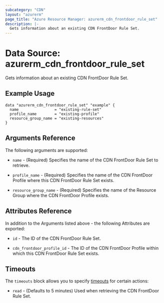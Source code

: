 ```yaml
---
subcategory: "CDN"
layout: "azurerm"
page_title: "Azure Resource Manager: azurerm_cdn_frontdoor_rule_set"
description: |-
  Gets information about an existing CDN FrontDoor Rule Set.
---
```


# Data Source: azurerm_cdn_frontdoor_rule_set

Gets information about an existing CDN FrontDoor Rule Set.

## Example Usage

```hcl
data "azurerm_cdn_frontdoor_rule_set" "example" {
  name                = "existing-rule-set"
  profile_name        = "existing-profile"
  resource_group_name = "existing-resources"
}
```

## Arguments Reference

The following arguments are supported:

* `name` - (Required) Specifies the name of the CDN FrontDoor Rule Set to retrieve.

* `profile_name` - (Required) Specifies the name of the CDN FrontDoor Profile where this CDN FrontDoor Rule Set exists.

* `resource_group_name` - (Required) Specifies the name of the Resource Group where the CDN FrontDoor Profile exists.

## Attributes Reference

In addition to the Arguments listed above - the following Attributes are exported:

* `id` - The ID of the CDN FrontDoor Rule Set.

* `cdn_frontdoor_profile_id` - The ID of the CDN FrontDoor Profile within which this CDN FrontDoor Rule Set exists.

## Timeouts

The `timeouts` block allows you to specify [timeouts](https://www.terraform.io/language/resources/syntax#operation-timeouts) for certain actions:

* `read` - (Defaults to 5 minutes) Used when retrieving the CDN FrontDoor Rule Set.
